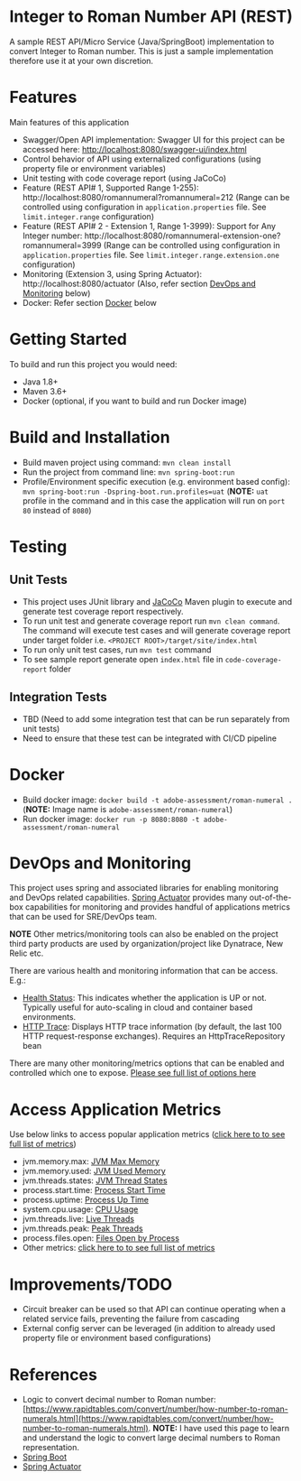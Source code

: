 # Integer to Roman Number API (REST)
A sample REST API/Micro Service (Java/SpringBoot) implementation to convert Integer to Roman number.
This is just a sample implementation therefore use it at your own discretion.

# Features
Main features of this application
- Swagger/Open API implementation: Swagger UI for this project can be accessed here: [http://localhost:8080/swagger-ui/index.html](http://localhost:8080/swagger-ui/index.html)
- Control behavior of API using externalized configurations (using property file or environment variables)
- Unit testing with code coverage report (using JaCoCo)
- Feature (REST API# 1, Supported Range 1-255): http://localhost:8080/romannumeral?romannumeral=212 (Range can be controlled using configuration in `application.properties` file. See `limit.integer.range` configuration)
- Feature (REST API# 2 - Extension 1, Range 1-3999): Support for Any Integer number: http://localhost:8080/romannumeral-extension-one?romannumeral=3999 (Range can be controlled using configuration in `application.properties` file. See `limit.integer.range.extension.one` configuration)
- Monitoring (Extension 3, using Spring Actuator): http://localhost:8080/actuator (Also, refer section [DevOps and Monitoring](#devops-and-monitoring) below)
- Docker: Refer section [Docker](#docker) below

# Getting Started
To build and run this project you would need:
- Java 1.8+
- Maven 3.6+
- Docker (optional, if you want to build and run Docker image)

# Build and Installation
- Build maven project using command: `mvn clean install`
- Run the project from command line: `mvn spring-boot:run`
- Profile/Environment specific execution (e.g. environment based config): `mvn spring-boot:run -Dspring-boot.run.profiles=uat`
(**NOTE:** `uat` profile in the command and in this case the application will run on `port 80` instead of `8080`)

# Testing
## Unit Tests
- This project uses JUnit library and [JaCoCo](https://github.com/jacoco/jacoco) Maven plugin to execute and generate test coverage report respectively.
- To run unit test and generate coverage report run `mvn clean command`. The command will execute test cases and will generate coverage report under target folder i.e. `<PROJECT ROOT>/target/site/index.html`
- To run only unit test cases, run `mvn test` command
- To see sample report generate open `index.html` file in `code-coverage-report` folder

## Integration Tests
- TBD (Need to add some integration test that can be run separately from unit tests)
- Need to ensure that these test can be integrated with CI/CD pipeline

# Docker
- Build docker image: `docker build -t adobe-assessment/roman-numeral .` (**NOTE:** Image name is `adobe-assessment/roman-numeral`)
- Run docker image: `docker run -p 8080:8080 -t adobe-assessment/roman-numeral`

# DevOps and Monitoring
This project uses spring and associated libraries for enabling monitoring and DevOps related capabilities. 
[Spring Actuator](https://docs.spring.io/spring-boot/docs/current/reference/html/actuator.html) provides many out-of-the-box capabilities
for monitoring and provides handful of applications metrics that can be used for SRE/DevOps team.

**NOTE** Other metrics/monitoring tools can also be enabled on the project third party products are used by organization/project like Dynatrace, New Relic etc.

There are various health and monitoring information that can be access. E.g.:
- [Health Status](http://localhost:8080/actuator): This indicates whether the application is UP or not. Typically useful for auto-scaling in cloud and container based environments.
- [HTTP Trace](http://localhost:8080/actuator/httptrace): Displays HTTP trace information (by default, the last 100 HTTP request-response exchanges). Requires an HttpTraceRepository bean

There are many other monitoring/metrics options that can be enabled and controlled which one to expose. [Please see full list of options here](http://localhost:8080/actuator)

# Access Application Metrics
Use below links to access popular application metrics ([click here to to see full list of metrics](http://localhost:8080/actuator/metrics))
- jvm.memory.max: [JVM Max Memory](http://localhost:8080/actuator/metrics/jvm.memory.max)
- jvm.memory.used: [JVM Used Memory](http://localhost:8080/actuator/metrics/jvm.memory.used)
- jvm.threads.states: [JVM Thread States](http://localhost:8080/actuator/metrics/jvm.threads.states)
- process.start.time: [Process Start Time](http://localhost:8080/actuator/metrics/process.start.time)
- process.uptime: [Process Up Time](http://localhost:8080/actuator/metrics/process.uptime)
- system.cpu.usage: [CPU Usage](http://localhost:8080/actuator/metrics/system.cpu.usage)
- jvm.threads.live: [Live Threads](http://localhost:8080/actuator/metrics/jvm.threads.live)
- jvm.threads.peak: [Peak Threads](http://localhost:8080/actuator/metrics/jvm.threads.peak)
- process.files.open: [Files Open by Process](http://localhost:8080/actuator/metrics/process.files.open)
- Other metrics: [click here to to see full list of metrics](http://localhost:8080/actuator/metrics)

# Improvements/TODO
- Circuit breaker can be used so that API can continue operating when a related service fails, preventing the failure from cascading
- External config server can be leveraged (in addition to already used property file or environment based configurations)

# References
- Logic to convert decimal number to Roman number: [https://www.rapidtables.com/convert/number/how-number-to-roman-numerals.html](https://www.rapidtables.com/convert/number/how-number-to-roman-numerals.html).
**NOTE:** I have used this page to learn and understand the logic to convert large decimal numbers to Roman representation.
- [Spring Boot](https://spring.io/projects/spring-boot)
- [Spring Actuator](https://docs.spring.io/spring-boot/docs/current/reference/html/actuator.html)

